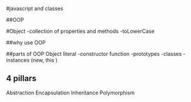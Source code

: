 #javascript and classes

##OOP

#Object
-collection of properties and methods
-toLowerCase

##why use OOP

##parts of OOP
Object literal
-constructor function
-prototypes 
-classes
-instances (new, this )


## 4 pillars 

Abstraction 
Encapsulation
Inheritance
Polymorphism
